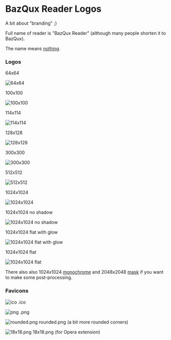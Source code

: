 BazQux Reader Logos
==========

A bit about "branding" ;) 

Full name of reader is "BazQux Reader"
(although many people shorten it to BazQux).

The name means [nothing](https://en.wikipedia.org/wiki/Metasyntactic_variable#English).

### Logos

64x64

![64x64](https://raw.github.com/bazqux/bazqux-api/master/logos/bazqux-logo-64.png)

100x100

![100x100](https://raw.github.com/bazqux/bazqux-api/master/logos/bazqux-logo-100.png)

114x114

![114x114](https://raw.github.com/bazqux/bazqux-api/master/logos/bazqux-logo-114.png)

128x128

![128x128](https://raw.github.com/bazqux/bazqux-api/master/logos/bazqux-logo-128.png)

300x300

![300x300](https://raw.github.com/bazqux/bazqux-api/master/logos/bazqux-logo-300.png)

512x512

![512x512](https://raw.github.com/bazqux/bazqux-api/master/logos/bazqux-logo-512.png)

1024x1024

![1024x1024](https://raw.github.com/bazqux/bazqux-api/master/logos/bazqux-logo-1024.png)

1024x1024 no shadow

![1024x1024 no shadow](https://raw.github.com/bazqux/bazqux-api/master/logos/bazqux-logo-1024-no-shadow.png)

1024x1024 flat with glow

![1024x1024 flat with glow](https://raw.github.com/bazqux/bazqux-api/master/logos/bazqux-logo-1024-flat-glow.png)

1024x1024 flat

![1024x1024 flat](https://raw.github.com/bazqux/bazqux-api/master/logos/bazqux-logo-1024-flat.png)

There also also 1024x1024 [monochrome](https://raw.github.com/bazqux/bazqux-api/master/logos/bazqux-logo-1024-bw.png)
and 2048x2048 [mask](https://raw.github.com/bazqux/bazqux-api/master/logos/bazqux-logo-2048-mask.png)
 if you want to make some post-processing.

### Favicons

![ico](https://raw.github.com/bazqux/bazqux-api/master/logos/favicon.ico)
.ico

![png](https://raw.github.com/bazqux/bazqux-api/master/logos/favicon.png)
.png

![rounded.png](https://raw.github.com/bazqux/bazqux-api/master/logos/favicon-rounded.png)
rounded.png (a bit more rounded corners)

![18x18.png](https://raw.github.com/bazqux/bazqux-api/master/logos/favicon-18.png)
18x18.png (for Opera extension)
